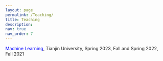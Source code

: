 ```yaml
---
layout: page
permalink: /Teaching/
title: Teaching
description: 
nav: true
nav_order: 7
---
```


<span style="color:blue; white-space:nowrap;">Machine Learning</span>, Tianjin University, Spring 2023, Fall and Spring 2022, Fall 2021
